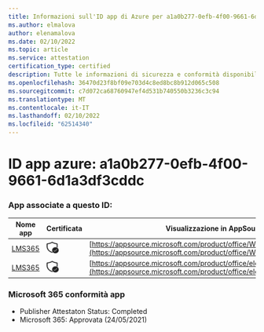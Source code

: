 ```yaml
---
title: Informazioni sull'ID app di Azure per a1a0b277-0efb-4f00-9661-6d1a3df3cddc
ms.author: elmalova
author: elenamalova
ms.date: 02/10/2022
ms.topic: article
ms.service: attestation
certification_type: certified
description: Tutte le informazioni di sicurezza e conformità disponibili per a1a0b277-0efb-4f00-9661-6d1a3df3cddc.
ms.openlocfilehash: 36470d23f8bf09e703d4c8ed8bc8b912d065c508
ms.sourcegitcommit: c7d072ca68760947ef4d531b740550b3236c3c94
ms.translationtype: MT
ms.contentlocale: it-IT
ms.lasthandoff: 02/10/2022
ms.locfileid: "62514340"
---
```

# <a name="azure-app-id-a1a0b277-0efb-4f00-9661-6d1a3df3cddc"></a>ID app azure: a1a0b277-0efb-4f00-9661-6d1a3df3cddc


### <a name="apps-associated-with-this-id"></a>App associate a questo ID:
| **Nome app** | **Certificata** | **Visualizzazione in AppSource** |
|--------------|---------------|-----------------------|
| [LMS365](https://docs.microsoft.com/microsoft-365-app-certification/forward/WA104381467) | <img alt="Certified application badge" src="../media/certified-badge.png" height="25" width="25" /> | [https://appsource.microsoft.com/product/office/WA104381467](https://appsource.microsoft.com/product/office/WA104381467) |
| [LMS365](https://docs.microsoft.com/microsoft-365-app-certification/forward/elearningforce.lms365_spfx) | <img alt="Certified application badge" src="../media/certified-badge.png" height="25" width="25" /> | [https://appsource.microsoft.com/product/office/elearningforce.lms365_spfx](https://appsource.microsoft.com/product/office/elearningforce.lms365_spfx) |

### <a name="microsoft-365-app-compliance-status"></a>Microsoft 365 conformità app
- Publisher Attestaton Status: Completed
- Microsoft 365: Approvata (24/05/2021)
